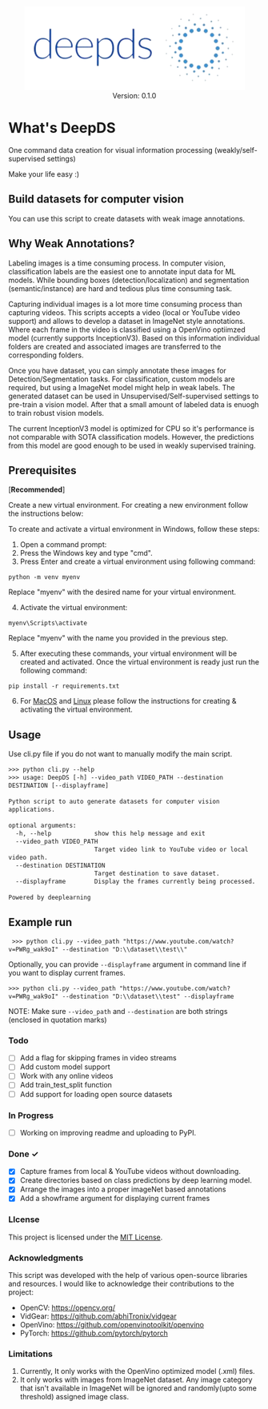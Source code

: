 <p align="center">
  <img src="./images/logo2.png"> <br>
  Version: 0.1.0
</p>


# What's DeepDS
One command data creation for visual information processing (weakly/self-supervised settings)

Make your life easy :) 

## Build datasets for computer vision

You can use this script to create datasets with weak image annotations.

## Why Weak Annotations?
Labeling images is a time consuming process. In computer vision, classification labels are the easiest one to annotate input data for ML models. While bounding boxes (detection/localization) and segmentation (semantic/instance) are hard and tedious plus time consuming task. 

Capturing individual images is a lot more time consuming process than capturing videos. This scripts accepts a video (local or YouTube video support) and allows to develop a dataset in ImageNet style annotations. Where each frame in the video is classified using a OpenVino optiimzed model (currently supports InceptionV3). Based on this information individual folders are created and associated images are transferred to the corresponding folders.

Once you have dataset, you can simply annotate these images for Detection/Segmentation tasks. For classification, custom models are required, but using a ImageNet model might help in weak labels. The generated dataset can be used in Unsupervised/Self-supervised settings to pre-train a vision model. After that a small amount of labeled data is enuogh to train robust vision models.

The current InceptionV3 model is optimized for CPU so it's performance is not comparable with SOTA classification models. However, the predictions from this model are good enough to be used in weakly supervised training.

## Prerequisites
[**Recommended**] 

Create a new virtual environment. For creating a new environment follow the instructions below:

To create and activate a virtual environment in Windows, follow these steps:

1. Open a command prompt:
2. Press the Windows key and type "cmd".
3. Press Enter and create a virtual environment using following command:
```
python -m venv myenv
```
Replace "myenv" with the desired name for your virtual environment.

4. Activate the virtual environment:
```
myenv\Scripts\activate
```
Replace "myenv" with the name you provided in the previous step.

5. After executing these commands, your virtual environment will be created and activated. Once the virtual environment is ready just run the following command:

```
pip install -r requirements.txt
```
6. For [MacOS](https://programwithus.com/learn/python/pip-virtualenv-mac) and [Linux](https://www.geeksforgeeks.org/creating-python-virtual-environment-windows-linux/) please follow the instructions for creating & activating the virtual environment.

Usage
---
Use cli.py file if you do not want to manually modify the main script.
```
>>> python cli.py --help
>>> usage: DeepDS [-h] --video_path VIDEO_PATH --destination DESTINATION [--displayframe]

Python script to auto generate datasets for computer vision applications.

optional arguments:
  -h, --help            show this help message and exit
  --video_path VIDEO_PATH
                        Target video link to YouTube video or local video path.
  --destination DESTINATION
                        Target destination to save dataset.
  --displayframe        Display the frames currently being processed.

Powered by deeplearning
```

Example run
---

```
 >>> python cli.py --video_path "https://www.youtube.com/watch?v=PWRg_wak9oI" --destination "D:\\dataset\\test\\"
```

Optionally, you can provide ``` --displayframe ``` argument in command line if you want to display current frames.

``` 
>>> python cli.py --video_path "https://www.youtube.com/watch?v=PWRg_wak9oI" --destination "D:\\dataset\\test" --displayframe 
```

NOTE: Make sure ``` --video_path ``` and ``` --destination ``` are both strings (enclosed in quotation marks)

### Todo

- [ ] Add a flag for skipping frames in video streams
- [ ] Add custom model support 
- [ ] Work with any online videos
- [ ] Add train_test_split function
- [ ] Add support for loading open source datasets

### In Progress

- [ ] Working on improving readme and uploading to PyPI. 

### Done ✓

- [x] Capture frames from local & YouTube videos without downloading.
- [x] Create directories based on class predictions by deep learning model.
- [x] Arrange the images into a proper imageNet based annotations
- [x] Add a showframe argument for displaying current frames

### LIcense
This project is licensed under the [MIT License](https://github.com/qaixerabbas/deepds/blob/master/LICENSE).

### Acknowledgments
This script was developed with the help of various open-source libraries and resources. I would like to acknowledge their contributions to the project:
- OpenCV: https://opencv.org/
- VidGear: https://github.com/abhiTronix/vidgear
- OpenVino: https://github.com/openvinotoolkit/openvino
- PyTorch: https://github.com/pytorch/pytorch

### Limitations
1. Currently, It only works with the OpenVino optimized model (.xml) files.
2. It only works with images from ImageNet dataset. Any image category that isn't available in ImageNet will be ignored and randomly(upto some threshold) assigned image class.